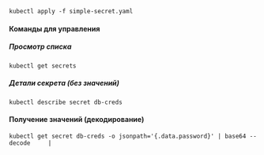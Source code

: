 ```shell
kubectl apply -f simple-secret.yaml
```


#### **Команды для управления**

##### Просмотр списка
`kubectl get secrets`

##### Детали секрета (без значений)
`kubectl describe secret db-creds`

#### Получение значений (декодирование)
`kubectl get secret db-creds -o jsonpath='{.data.password}' | base64 --decode     |`